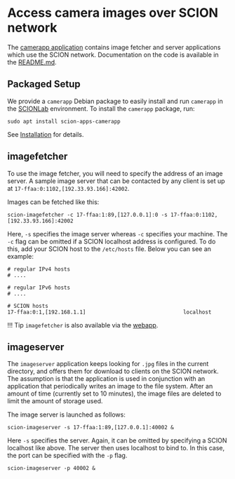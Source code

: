 # Access camera images over SCION network

The [camerapp application](https://github.com/netsec-ethz/scion-apps/) contains image fetcher and
server applications which use the SCION network. Documentation on the code is available in the
[README.md](https://github.com/netsec-ethz/scion-apps/blob/master/camerapp/README.md).

## Packaged Setup

We provide a `camerapp` Debian package to easily install and run `camerapp` in the [SCIONLab](https://scionlab.org) environment.
To install the `camerapp` package, run:
```shell
sudo apt install scion-apps-camerapp

```
See [Installation](../install/pkg.md#applications) for details.

## imagefetcher

To use the image fetcher, you will need to specify the address of an image server. A sample image server that can be contacted by any client is set up at `17-ffaa:0:1102,[192.33.93.166]:42002`.

Images can be fetched like this:
```
scion-imagefetcher -c 17-ffaa:1:89,[127.0.0.1]:0 -s 17-ffaa:0:1102,[192.33.93.166]:42002
```

Here, `-s` specifies the image server whereas `-c` specifies your machine.
The `-c` flag can be omitted if a SCION localhost address is configured. To do this, add your
SCION host to the `/etc/hosts` file. Below you can see an example:

```
# regular IPv4 hosts
# ....

# regular IPv6 hosts
# ....

# SCION hosts
17-ffaa:0:1,[192.168.1.1]                               localhost
```

!!! Tip
    `imagefetcher` is also available via the [webapp](../as_visualization/webapp_apps.md).

## imageserver

The `imageserver` application keeps looking for `.jpg` files in the current directory, and offers them for download to clients on the SCION network. The assumption is that the application is used in conjunction with an application that periodically writes an image to the file system. After an amount of time (currently set to 10 minutes), the image files are deleted to limit the amount of storage used.

The image server is launched as follows:

```
scion-imageserver -s 17-ffaa:1:89,[127.0.0.1]:40002 &
```
Here `-s` specifies the server. Again, it can be omitted by specifying a SCION localhost like above. The server then
uses localhost to bind to. In this case, the port can be specified with the `-p` flag.

```
scion-imageserver -p 40002 &
```
